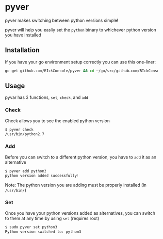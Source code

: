 # pyver

pyver makes switching between python versions simple!

pyver will help you easliy set the `python` binary to whichever python version you have installed

## Installation

If you have your go environment setup correctly you can use this one-liner:

``` sh
go get github.com/RIckConsole/pyver && cd ~/go/src/github.com/RIckConsole/pyvar && go install
```

## Usage

pyvar has 3 functions, `set`, `check`, and `add`

### Check

Check allows you to see the enabled python version

```sh
$ pyver check
/usr/bin/python2.7
```

### Add

Before you can switch to a different python version, you have to `add` it as an alternative

``` sh
$ pyver add python3
python version added successfully!
```

Note: The python version you are adding must be properly installed (in `/usr/bin/`)

### Set

Once you have your python versions added as alternatives, you can switch to them at any time by using `set` (requires root)

``` sh
$ sudo pyver set python3
Python version switched to: python3
```
